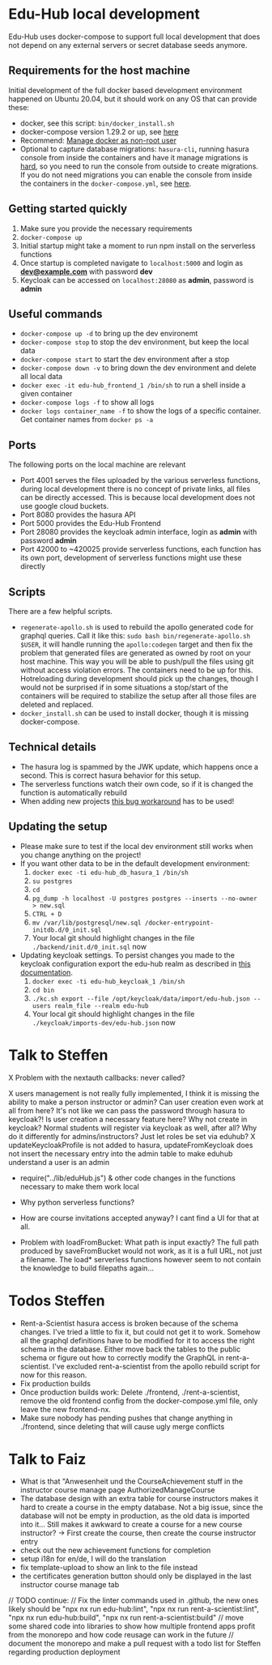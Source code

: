 # Edu-Hub local development

Edu-Hub uses docker-compose to support full local development that does not depend on any external servers or secret database seeds anymore.

## Requirements for the host machine

Initial development of the full docker based development environment happened on Ubuntu 20.04, but it should work on any OS that can provide these:

- docker, see this script: `bin/docker_install.sh`
- docker-compose version 1.29.2 or up, see [here](https://docs.docker.com/engine/install/ubuntu/#set-up-the-repository)
- Recommend: [Manage docker as non-root user](https://docs.docker.com/engine/install/linux-postinstall/)
- Optional to capture database migrations: `hasura-cli`, running hasura console from inside the containers and have it manage migrations is [hard](https://github.com/hasura/graphql-engine/issues/2824), so you need to run the console from outside to create migrations. If you do not need migrations you can enable the console from inside the containers in the `docker-compose.yml`, see [here](https://www.npmjs.com/package/hasura-cli).

## Getting started quickly

1. Make sure you provide the necessary requirements
1. `docker-compose up`
1. Initial startup might take a moment to run npm install on the serverless functions
1. Once startup is completed navigate to `localhost:5000` and login as **dev@example.com** with password **dev**
1. Keycloak can be accessed on `localhost:28080` as **admin**, password is **admin**

## Useful commands

- `docker-compose up -d` to bring up the dev environemt
- `docker-compose stop` to stop the dev environment, but keep the local data
- `docker-compose start` to start the dev environment after a stop
- `docker-compose down -v` to bring down the dev environment and delete all local data
- `docker exec -it edu-hub_frontend_1 /bin/sh` to run a shell inside a given container
- `docker-compose logs -f` to show all logs
- `docker logs container_name -f` to show the logs of a specific container. Get container names from `docker ps -a`

## Ports

The following ports on the local machine are relevant

- Port 4001 serves the files uploaded by the various serverless functions, during local development there is no concept of private links, all files can be directly accessed. This is because local development does not use google cloud buckets.
- Port 8080 provides the hasura API
- Port 5000 provides the Edu-Hub Frontend
- Port 28080 provides the keycloak admin interface, login as **admin** with password **admin**
- Port 42000 to ~420025 provide serverless functions, each function has its own port, development of serverless functions might use these directly

## Scripts

There are a few helpful scripts.

- `regenerate-apollo.sh` is used to rebuild the apollo generated code for graphql queries. Call it like this: `sudo bash bin/regenerate-apollo.sh $USER`, it will handle running the `apollo:codegen` target and then fix the problem that generated files are generated as owned by root on your host machine. This way you will be able to push/pull the files using git without access violation errors. The containers need to be up for this. Hotreloading during development should pick up the changes, though I would not be surprised if in some situations a stop/start of the containers will be required to stabilize the setup after all those files are deleted and replaced.
- `docker_install.sh` can be used to install docker, though it is missing docker-compose.

## Technical details

- The hasura log is spammed by the JWK update, which happens once a second. This is correct hasura behavior for this setup.
- The serverless functions watch their own code, so if it is changed the function is automatically rebuild
- When adding new projects [this bug workaround](https://github.com/nrwl/nx/issues/9017#issuecomment-1140066503) has to be used!

## Updating the setup

- Please make sure to test if the local dev environment still works when you change anything on the project!
- If you want other data to be in the default development environment:
  1. `docker exec -ti edu-hub_db_hasura_1 /bin/sh`
  1. `su postgres`
  1. `cd`
  1. `pg_dump -h localhost -U postgres postgres --inserts --no-owner > new.sql`
  1. `CTRL + D`
  1. `mv /var/lib/postgresql/new.sql /docker-entrypoint-initdb.d/0_init.sql`
  1. Your local git should highlight changes in the file `./backend/init.d/0_init.sql` now
- Updating keycloak settings. To persist changes you made to the keycloak configuration export the edu-hub realm as described in [this documentation](https://www.keycloak.org/server/importExport).
  1. `docker exec -ti edu-hub_keycloak_1 /bin/sh`
  1. `cd bin`
  1. `./kc.sh export --file /opt/keycloak/data/import/edu-hub.json --users realm_file --realm edu-hub`
  1. Your local git should highlight changes in the file `./keycloak/imports-dev/edu-hub.json` now

# Talk to Steffen

X Problem with the nextauth callbacks: never called?

X users management is not really fully implemented, I think it is missing the ability to make a person instructor or admin? Can user creation even work at all from here? It's not like we can pass the password through hasura to keycloak?! Is user creation a necessary feature here? Why not create in keycloak? Normal students will register via keycloak as well, after all? Why do it differently for admins/instructors? Just let roles be set via eduhub?
X updateKeycloakProfile is not added to hasura, updateFromKeycloak does not insert the necessary entry into the admin table to make eduhub understand a user is an admin

- require("../lib/eduHub.js") & other code changes in the functions necessary to make them work local

- Why python serverless functions?

* How are course invitations accepted anyway? I cant find a UI for that at all.

- Problem with loadFromBucket: What path is input exactly? The full path produced by saveFromBucket would not work, as it is a full URL, not just a filename. The load\* serverless functions however seem to not contain the knowledge to build filepaths again...

# Todos Steffen

- Rent-a-Scientist hasura access is broken because of the schema changes. I've tried a little to fix it, but could not get it to work. Somehow all the graphql definitions have to be modified for it to access the right schema in the database. Either move back the tables to the public schema or figure out how to correctly modify the GraphQL in rent-a-scientist. I've excluded rent-a-scientist from the apollo rebuild script for now for this reason.
- Fix production builds
- Once production builds work: Delete ./frontend, ./rent-a-scientist, remove the old frontend config from the docker-compose.yml file, only leave the new frontend-nx.
- Make sure nobody has pending pushes that change anything in ./frontend, since deleting that will cause ugly merge conflicts

# Talk to Faiz

- What is that "Anwesenheit und the CourseAchievement stuff in the instructor course manage page AuthorizedManageCourse
- The database design with an extra table for course instructors makes it hard to create a course in the empty database. Not a big issue, since the database will not be empty in production, as the old data is imported into it... Still makes it awkward to create a course for a new course instructor? -> First create the course, then create the course instructor entry
- check out the new achievement functions for completion
- setup i18n for en/de, I will do the translation
- fix template-upload to show an link to the file instead
- the certificates generation button should only be displayed in the last instructor course manage tab

// TODO continue:
// Fix the linter commands used in .github, the new ones likely should be "npx nx run edu-hub:lint", "npx nx run rent-a-scientist:lint", "npx nx run edu-hub:build", "npx nx run rent-a-scientist:build"
// move some shared code into libraries to show how multiple frontend apps profit from the monorepo and how code reusage can work in the future
// document the monorepo and make a pull request with a todo list for Steffen regarding production deployment
